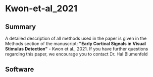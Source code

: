 # Kwon-et-al_2021

## Summary
A detailed description of all methods used in the paper is given in the Methods section of the manuscript: **"Early Cortical Signals in Visual Stimulus Detection"** - Kwon et al., 2021. If you have further questions regarding this paper, we encourage you to contact Dr. Hal Blumenfeld

## Software

